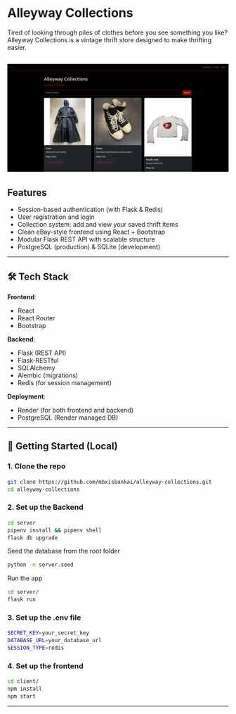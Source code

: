 # Alleyway Collections

Tired of looking through piles of clothes before you see something you like? Alleyway Collections is a vintage thrift store designed to make thrifting easier.

![Alleyway Collections](/assets/Screenshot%20from%202025-06-28%2012-28-09.png "HomePage")
---

## Features

- Session-based authentication (with Flask & Redis)
- User registration and login
- Collection system: add and view your saved thrift items
- Clean eBay-style frontend using React + Bootstrap
- Modular Flask REST API with scalable structure
- PostgreSQL (production) & SQLite (development)

---

## 🛠 Tech Stack

**Frontend**:
- React
- React Router
- Bootstrap

**Backend**:
- Flask (REST API)
- Flask-RESTful
- SQLAlchemy
- Alembic (migrations)
- Redis (for session management)

**Deployment**:
- Render (for both frontend and backend)
- PostgreSQL (Render managed DB)

---

## 🚀 Getting Started (Local)

### 1. Clone the repo

```bash
git clone https://github.com/mbxisbankai/alleyway-collections.git
cd alleyway-collections
```

### 2. Set up the Backend

```bash
cd server
pipenv install && pipenv shell
flask db upgrade
```
Seed the database from the root folder

```bash
python -m server.seed
```

Run the app
```bash
cd server/
flask run
```

### 3. Set up the .env file

```bash
SECRET_KEY=your_secret_key
DATABASE_URL=your_database_url
SESSION_TYPE=redis
```

### 4. Set up the frontend

```bash
cd client/
npm install
npm start
```
---